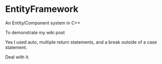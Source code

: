 # EntityFramework
An Entity/Component system in C++

To demonstrate my wiki post

Yes I used auto, multiple return statements, and a break outside of a case statement.

Deal with it.
